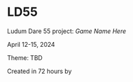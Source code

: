 # LD55

Ludum Dare 55 project: _Game Name Here_

April 12-15, 2024

Theme: TBD

Created in 72 hours by 

